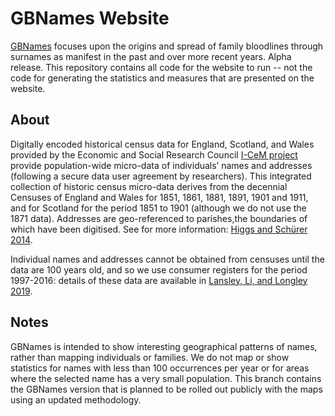 # GBNames Website
[GBNames](https://data.cdrc.ac.uk/gbnames/) focuses upon the origins and spread of family bloodlines through surnames as manifest in the past and over more recent years. Alpha release. This repository contains all code for the website to run -- not the code for generating the statistics and measures that are presented on the website.

## About
Digitally encoded historical census data for England, Scotland, and Wales provided by the Economic and Social Research Council [I-CeM project](https://www1.essex.ac.uk/history/research/icem/) provide population-wide micro-data of individuals’ names and addresses (following a secure data user agreement by researchers). This integrated collection of historic census micro-data derives from the decennial Censuses of England and Wales for 1851, 1861, 1881, 1891, 1901 and 1911, and for Scotland for the period 1851 to 1901 (although we do not use the 1871 data). Addresses are geo-referenced to parishes,the boundaries of which have been digitised. See for more information: [Higgs and Schürer 2014](https://beta.ukdataservice.ac.uk/datacatalogue/studies/study?id=7481).

Individual names and addresses cannot be obtained from censuses until the data are 100 years old, and so we use consumer
registers for the period 1997-2016: details of these data are available in [Lansley, Li, and Longley 2019](https://rss.onlinelibrary.wiley.com/doi/abs/10.1111/rssa.12476).

## Notes
GBNames is intended to show interesting geographical patterns of names, rather than mapping individuals or families. We do not map or show statistics for names with less than 100 occurrences per year or for areas where the selected name has a very small population. This branch contains the GBNames version that is planned to be rolled out publicly with the maps using an updated methodology.
